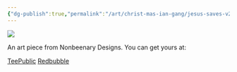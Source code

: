 ```yaml
---
{"dg-publish":true,"permalink":"/art/christ-mas-ian-gang/jesus-saves-v2/","title":"Jesus Saves v2","tags":["Art","Atheism and Religion"]}
---
```



![](https://baserow-media.ams3.digitaloceanspaces.com/user_files/xn0V6iK4yrQaF3reqZDjoB88G9RoPjKy_624755fcdb59a13b33cb7381052bf57641d0686c6a2ea1f7843a6dfb3cdf8956.jpg)

An art piece from Nonbeenary Designs. You can get yours at:

[TeePublic](https://www.teepublic.com/t-shirt/49131961-jesus-saves-a-soccer-ball?store_id=258912)
[Redbubble](https://www.redbubble.com/shop/ap/150242887?ref=studio-promote)
